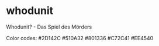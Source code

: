 # whodunit
Whodunit? - Das Spiel des Mörders


Color codes:
#2D142C​
#510A32​
#801336​
#C72C41​
#EE4540
